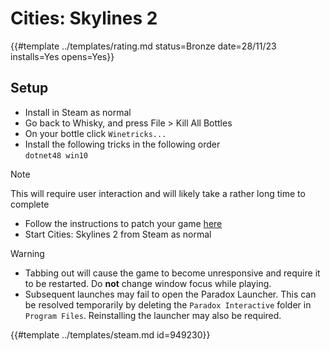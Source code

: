 # Cities: Skylines 2
<!-- script:Aliases [
    "Cities Skylines 2"
] -->

{{#template ../templates/rating.md status=Bronze date=28/11/23 installs=Yes opens=Yes}}

## Setup

- Install in Steam as normal
- Go back to Whisky, and press File > Kill All Bottles
- On your bottle click `Winetricks...`
- Install the following tricks in the following order\
  `dotnet48 win10`

> [!NOTE]
> This will require user interaction and will likely take a rather long time to complete

- Follow the instructions to patch your game [here](https://github.com/manolz1/cities2-gptk-fix)
- Start Cities: Skylines 2 from Steam as normal

> [!WARNING]
> - Tabbing out will cause the game to become unresponsive and require it to be restarted. Do **not** change window focus while playing.
> - Subsequent launches may fail to open the Paradox Launcher. This can be resolved temporarily by deleting the `Paradox Interactive` folder in `Program Files`. Reinstalling the launcher may also be required.

{{#template ../templates/steam.md id=949230}}